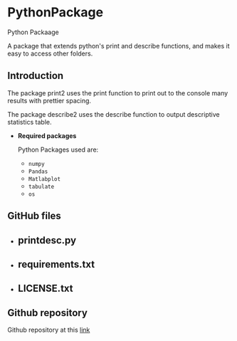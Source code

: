 # PythonPackage
Python Packaage

A package that extends python's print and describe functions, and makes it 
easy to access other folders.

## Introduction
The package print2 uses the print function to print out to the console many results with prettier spacing.

The package describe2 uses the describe function to output descriptive statistics table. 


* **Required packages**  
  
  Python Packages used are: 
  
    - `numpy`
    - `Pandas`
    - `Matlabplot`
    - `tabulate`
    - `os`
 
 

 ## GitHub files
 * printdesc.py
    - 
  
 * requirements.txt
    - 

 * LICENSE.txt
    - 
    
## Github repository 
Github repository at this [link](https://github.com/jocoder22/PythonPackage)


   